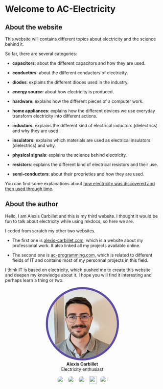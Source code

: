 # Welcome to AC-Electricity

## About the website

This website will contains different topics about electricity and the science behind it.

So far, there are several categories:

- **capacitors**: about the different capacitors and how they are used.

- **conductors**: about the different conductors of electricity.

- **diodes**: explains the different diodes used in the industry.

- **energy source**: about how electricity is produced.

- **hardware**: explains how the different pieces of a computer work.

- **home appliances**: explains how the different devices we use everyday transform electricity into different actions.

- **inductors**: explains the different kind of electrical inductors (dielectrics) and why they are used.

- **insulators**: explains which materials are used as electrical insulators (dielectrics) and why.

- **physical signals**: explains the science behind electricity.

- **resistors**: explains the different kind of electrical resistors and their use.

- **semi-conductors**: about their proprieties and how they are used.

You can find some explanations about [how electricity was discovered and then used through time](history.md).

## About the author

Hello, I am Alexis Carbillet and this is my third website. I thought it would be fun to talk about electricity while using mkdocs, so here we are.

I coded from scratch my other two websites.

- The first one is [alexis-carbillet.com](https://alexis-carbillet.com/), which is a website about my professional work. It also linked all my projects available online.

- The second one is [ac-programming.com](https://ac-programming.com/), which is related to different fields of IT and contains most of my personnal projects in this field.

I think IT is based on electricity, which pushed me to create this website and deepen my knowledge about it. I hope you will find it interesting and perhaps learn a thing or two.

<center>
<a href="https://alexis-carbillet.com/"><img src="assets/alexis_carbillet.png" style="width: 225px;height: 225px;border-radius: 200px;margin-bottom: 0; border: 7px solid #5e4da5;" alt="author picture"></a>
<h4 style="margin-top: 0; margin-bottom: 0;">Alexis Carbillet</h4>
<p style="margin-top: 0px;">Electricity enthusiast</p>
<a href="https://github.com/alexiscarbillet"><img src="https://raw.githubusercontent.com/squidfunk/mkdocs-material/master/material/templates/.icons/fontawesome/brands/github.svg" style="width: 25px;height: 25px;border-radius: 200px;margin-right: 10px;"></a><a href="https://play.google.com/store/apps/developer?id=alexiscarbillet"><img src="https://raw.githubusercontent.com/squidfunk/mkdocs-material/master/material/templates/.icons/fontawesome/brands/android.svg" style="width: 25px;height: 25px;border-radius: 200px;margin-right: 10px;"></a><a href="https://addons.mozilla.org/fr/firefox/user/18481871/"><img src="https://raw.githubusercontent.com/squidfunk/mkdocs-material/master/material/templates/.icons/fontawesome/solid/puzzle-piece.svg" style="width: 25px;height: 25px;border-radius: 200px;margin-right: 10px;"></a><a href="https://alexis-carbillet.com/"><img src="https://raw.githubusercontent.com/squidfunk/mkdocs-material/master/material/templates/.icons/fontawesome/solid/house.svg" style="width: 25px;height: 25px;border-radius: 200p;margin-right: 10px;"></a><a href="https://ac-programming.com/"><img src="https://raw.githubusercontent.com/squidfunk/mkdocs-material/master/material/templates/.icons/fontawesome/solid/code.svg" style="width: 25px;height: 25px;border-radius: 200px;"></a>
</center>
